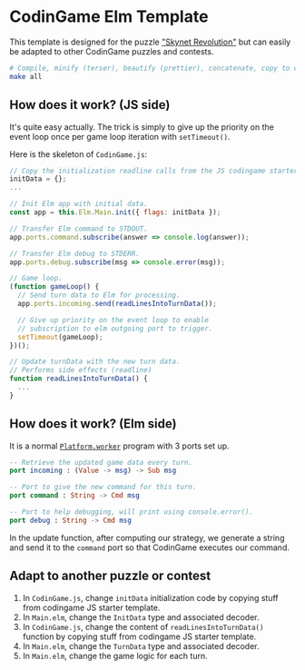 # CodinGame Elm Template

This template is designed for the puzzle ["Skynet Revolution"][skynet]
but can easily be adapted to other CodinGame puzzles and contests.

```sh
# Compile, minify (terser), beautify (prettier), concatenate, copy to clipboard
make all
```

[skynet]: https://www.codingame.com/training/medium/skynet-revolution-episode-1

## How does it work? (JS side)

It's quite easy actually.
The trick is simply to give up the priority on the event loop
once per game loop iteration with `setTimeout()`.

Here is the skeleton of `CodinGame.js`:

```js
// Copy the initialization readline calls from the JS codingame starter template.
initData = {};
...

// Init Elm app with initial data.
const app = this.Elm.Main.init({ flags: initData });

// Transfer Elm command to STDOUT.
app.ports.command.subscribe(answer => console.log(answer));

// Transfer Elm debug to STDERR.
app.ports.debug.subscribe(msg => console.error(msg));

// Game loop.
(function gameLoop() {
  // Send turn data to Elm for processing.
  app.ports.incoming.send(readLinesIntoTurnData());

  // Give up priority on the event loop to enable
  // subscription to elm outgoing port to trigger.
  setTimeout(gameLoop);
})();

// Update turnData with the new turn data.
// Performs side effects (readline)
function readLinesIntoTurnData() {
  ...
}
```

## How does it work? (Elm side)

It is a normal [`Platform.worker`][worker] program with 3 ports set up.

```elm
-- Retrieve the updated game data every turn.
port incoming : (Value -> msg) -> Sub msg

-- Port to give the new command for this turn.
port command : String -> Cmd msg

-- Port to help debugging, will print using console.error().
port debug : String -> Cmd msg
```

In the update function, after computing our strategy,
we generate a string and send it to the `command` port
so that CodinGame executes our command.

[worker]: https://package.elm-lang.org/packages/elm/core/latest/Platform#worker

## Adapt to another puzzle or contest

1. In `CodinGame.js`, change `initData` initialization code by copying stuff from codingame JS starter template.
2. In `Main.elm`, change the `InitData` type and associated decoder.
3. In `CodinGame.js`, change the content of `readLinesIntoTurnData()` function by copying stuff from codingame JS starter template.
4. In `Main.elm`, change the `TurnData` type and associated decoder.
5. In `Main.elm`, change the game logic for each turn.
